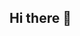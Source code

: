 ## Hi there 👋

<!--
**RyoKimura-Code/RyoKimura-Code** is a ✨ _special_ ✨ repository because its `README.md` (this file) appears on your GitHub profile.

Here are some ideas to get you started:

### こんにちは！Ryoです 👋  
Hi there! I'm Ryo 👋

🌱 JavaScriptとフロントエンド開発を勉強中  
Currently learning **JavaScript** & **Frontend Development**

🎯 目標：フルスタックエンジニア転職 → 海外移住  
Goal: Become a full-stack engineer & move abroad in the near future

💻 ツール: VSCode / Git / GitHub / Textastic  
Tools: VSCode / Git / GitHub / Textastic

📱 使用デバイス: Windows / iPhone / iPad  
Devices: Windows PC / iPhone / iPad

---

### 🔭 作っているもの / Current Projects  
- 🎨 カラーチェンジャーアプリ（DOMやイベントの練習）  
- 🗺️ 旅行先ランダムジェネレーター（JavaScriptのアウトプット）

---

### 🛠 習得中の技術 / Tech Stack
![HTML5](https://img.shields.io/badge/-HTML5-E34F26?style=flat&logo=html5&logoColor=fff)
![CSS3](https://img.shields.io/badge/-CSS3-1572B6?style=flat&logo=css3&logoColor=fff)
![JavaScript](https://img.shields.io/badge/-JavaScript-F7DF1E?style=flat&logo=javascript&logoColor=000)

---

### 📚 今やってること / What I'm Focusing On
- コードを丁寧に書く練習（Clean Code）  
- UI改善・レスポンシブ対応  
- Git/GitHubの基本操作  
- 転職用ポートフォリオづくり

---

_見てくれてありがとうございます！_  
Thanks for stopping by 😊
-->
